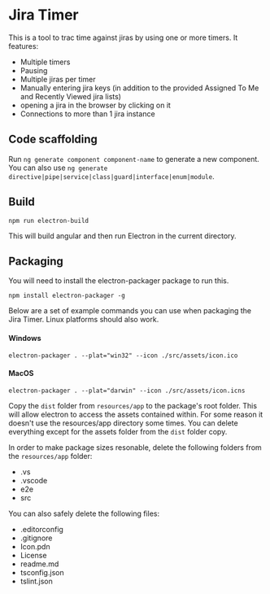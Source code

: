# Jira Timer

This is a tool to trac time against jiras by using one or more timers. It features:

- Multiple timers
- Pausing
- Multiple jiras per timer
- Manually entering jira keys (in addition to the provided Assigned To Me and Recently Viewed jira lists)
- opening a jira in the browser by clicking on it
- Connections to more than 1 jira instance

## Code scaffolding

Run `ng generate component component-name` to generate a new component. You can also use `ng generate directive|pipe|service|class|guard|interface|enum|module`.

## Build

`npm run electron-build`

This will build angular and then run Electron in the current directory.

## Packaging

You will need to install the electron-packager package to run this.

`npm install electron-packager -g`

Below are a set of example commands you can use when packaging the Jira Timer. Linux platforms should also work.

#### Windows

`electron-packager . --plat="win32" --icon ./src/assets/icon.ico`

#### MacOS

`electron-packager . --plat="darwin" --icon ./src/assets/icon.icns`

Copy the `dist` folder from `resources/app` to the package's root folder. This will allow electron to access the assets contained within. For some reason it doesn't use the
resources/app directory some times. You can delete everything except for the assets folder from the `dist` folder copy.

In order to make package sizes resonable, delete the following folders from the `resources/app` folder:

- .vs
- .vscode
- e2e
- src

You can also safely delete the following files:

- .editorconfig
- .gitignore
- Icon.pdn
- License
- readme.md
- tsconfig.json
- tslint.json
